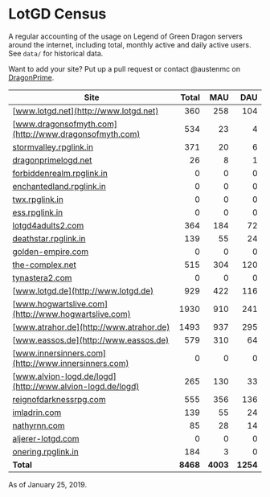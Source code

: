 # LotGD Census
A regular accounting of the usage on Legend of Green Dragon servers around the internet, including total, monthly active and daily active users. See `data/` for historical data.

Want to add your site? Put up a pull request or contact @austenmc on [DragonPrime](http://dragonprime.net).


Site | Total | MAU | DAU
--- | ---:| ---:| ---:
[www.lotgd.net](http://www.lotgd.net)|360|258|104
[www.dragonsofmyth.com](http://www.dragonsofmyth.com)|534|23|4
[stormvalley.rpglink.in](http://stormvalley.rpglink.in)|371|20|6
[dragonprimelogd.net](http://dragonprimelogd.net)|26|8|1
[forbiddenrealm.rpglink.in](http://forbiddenrealm.rpglink.in)|0|0|0
[enchantedland.rpglink.in](http://enchantedland.rpglink.in)|0|0|0
[twx.rpglink.in](http://twx.rpglink.in)|0|0|0
[ess.rpglink.in](http://ess.rpglink.in)|0|0|0
[lotgd4adults2.com](http://lotgd4adults2.com)|364|184|72
[deathstar.rpglink.in](http://deathstar.rpglink.in)|139|55|24
[golden-empire.com](http://golden-empire.com)|0|0|0
[the-complex.net](http://the-complex.net)|515|304|120
[tynastera2.com](http://tynastera2.com)|0|0|0
[www.lotgd.de](http://www.lotgd.de)|929|422|116
[www.hogwartslive.com](http://www.hogwartslive.com)|1930|910|241
[www.atrahor.de](http://www.atrahor.de)|1493|937|295
[www.eassos.de](http://www.eassos.de)|579|310|64
[www.innersinners.com](http://www.innersinners.com)|0|0|0
[www.alvion-logd.de/logd](http://www.alvion-logd.de/logd)|265|130|33
[reignofdarknessrpg.com](http://reignofdarknessrpg.com)|555|356|136
[imladrin.com](http://imladrin.com)|139|55|24
[nathyrnn.com](http://nathyrnn.com)|85|28|14
[aljerer-lotgd.com](http://aljerer-lotgd.com)|0|0|0
[onering.rpglink.in](http://onering.rpglink.in)|184|3|0
**Total**|**8468**|**4003**|**1254**

As of January 25, 2019.
